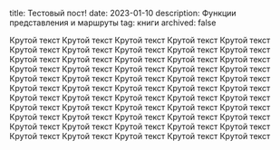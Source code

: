 ﻿title: Тестовый пост!
date: 2023-01-10
description: Функции представления и маршруты
tag: книги
archived: false


Крутой текст Крутой текст Крутой текст Крутой текст Крутой текст Крутой текст Крутой текст Крутой текст Крутой текст Крутой текст Крутой текст Крутой текст Крутой текст Крутой текст Крутой текст Крутой текст Крутой текст Крутой текст Крутой текст Крутой текст Крутой текст Крутой текст Крутой текст Крутой текст Крутой текст Крутой текст Крутой текст Крутой текст Крутой текст Крутой текст Крутой текст Крутой текст Крутой текст Крутой текст Крутой текст Крутой текст Крутой текст Крутой текст Крутой текст Крутой текст Крутой текст Крутой текст Крутой текст Крутой текст Крутой текст Крутой текст Крутой текст Крутой текст Крутой текст Крутой текст Крутой текст Крутой текст Крутой текст Крутой текст Крутой текст 